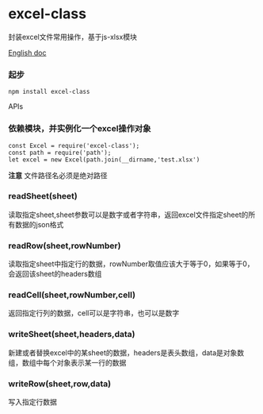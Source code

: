 # excel-class

封装excel文件常用操作，基于js-xlsx模块

[English doc](https://github.com/laoqiren/excel-class/blob/master/README.md)
### 起步
```
npm install excel-class
```

APIs

### 依赖模块，并实例化一个excel操作对象

```
const Excel = require('excel-class');
const path = require('path');
let excel = new Excel(path.join(__dirname,'test.xlsx')
```
**注意** 文件路径名必须是绝对路径

### readSheet(sheet)

读取指定sheet,sheet参数可以是数字或者字符串，返回excel文件指定sheet的所有数据的json格式

### readRow(sheet,rowNumber)

读取指定sheet中指定行的数据，rowNumber取值应该大于等于0，如果等于0，会返回该sheet的headers数组

### readCell(sheet,rowNumber,cell)

返回指定行列的数据，cell可以是字符串，也可以是数字

### writeSheet(sheet,headers,data)

新建或者替换excel中的某sheet的数据，headers是表头数组，data是对象数组，数组中每个对象表示某一行的数据

### writeRow(sheet,row,data)

写入指定行数据